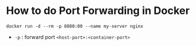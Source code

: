 # How to do Port Forwarding in Docker

`docker run -d --rm -p 8080:80 --name my-server nginx`

* `-p` : forward port `<host-port>:<container-port>`
